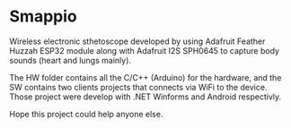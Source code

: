 # Smappio

Wireless electronic sthetoscope developed by using Adafruit Feather Huzzah ESP32 module along with Adafruit I2S SPH0645 to capture body sounds (heart and lungs mainly). 

The HW folder contains all the C/C++ (Arduino) for the hardware, and the SW contains two clients projects that connects via WiFi to the device. Those project were develop with .NET Winforms and Android respectivly. 

Hope this project could help anyone else. 
